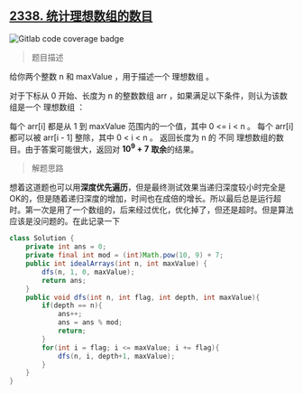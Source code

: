 ## [2338. 统计理想数组的数目](https://leetcode.cn/problems/count-the-number-of-ideal-arrays/)

![Gitlab code coverage badge](https://img.shields.io/badge/难度-困难-orange)

> 题目描述

给你两个整数 n 和 maxValue ，用于描述一个 理想数组 。

对于下标从 0 开始、长度为 n 的整数数组 arr ，如果满足以下条件，则认为该数组是一个 理想数组 ：

每个 arr[i] 都是从 1 到 maxValue 范围内的一个值，其中 0 <= i < n 。
每个 arr[i] 都可以被 arr[i - 1] 整除，其中 0 < i < n 。
返回长度为 n 的 不同 理想数组的数目。由于答案可能很大，返回对 **10<sup>9</sup> + 7** **取余**的结果。

> 解题思路

想着这道题也可以用**深度优先遍历**，但是最终测试效果当递归深度较小时完全是OK的，但是随着递归深度的增加，时间也在成倍的增长。所以最后总是运行超时。第一次是用了一个数组的，后来经过优化，优化掉了，但还是超时。但是算法应该是没问题的。在此记录一下

```java
class Solution {
    private int ans = 0;
    private final int mod = (int)Math.pow(10, 9) + 7;
    public int idealArrays(int n, int maxValue) {
    	dfs(n, 1, 0, maxValue);
        return ans;
    }
    public void dfs(int n, int flag, int depth, int maxValue){
        if(depth == n){
            ans++;
            ans = ans % mod;
            return;
        }
        for(int i = flag; i <= maxValue; i += flag){
            dfs(n, i, depth+1, maxValue);
        }
    }
}
```

